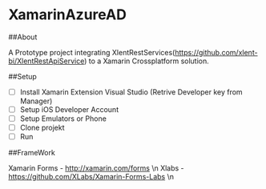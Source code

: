 # XamarinAzureAD

##About

A Prototype project integrating XlentRestServices(https://github.com/xlent-bi/XlentRestApiService) to a Xamarin Crossplatform solution.

##Setup

- [ ] Install Xamarin Extension Visual Studio (Retrive Developer key from Manager)
- [ ] Setup iOS Developer Account
- [ ] Setup Emulators or Phone
- [ ] Clone projekt
- [ ] Run

##FrameWork

Xamarin Forms - http://xamarin.com/forms \n
Xlabs - https://github.com/XLabs/Xamarin-Forms-Labs \n


